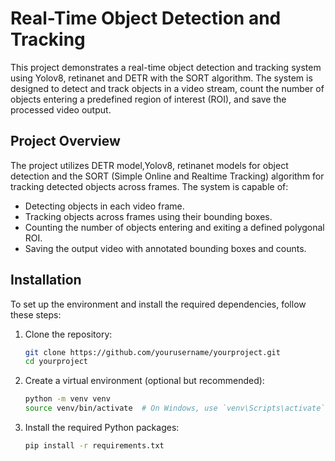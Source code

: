 # Real-Time Object Detection and Tracking 

This project demonstrates a real-time object detection and tracking system using Yolov8, retinanet and DETR with the SORT algorithm. The system is designed to detect and track objects in a video stream, count the number of objects entering  a predefined region of interest (ROI), and save the processed video output.

## Project Overview

The project utilizes  DETR model,Yolov8, retinanet models  for object detection and the SORT (Simple Online and Realtime Tracking) algorithm for tracking detected objects across frames. The system is capable of:
- Detecting objects in each video frame.
- Tracking objects across frames using their bounding boxes.
- Counting the number of objects entering and exiting a defined polygonal ROI.
- Saving the output video with annotated bounding boxes and counts.

## Installation

To set up the environment and install the required dependencies, follow these steps:

1. Clone the repository:
    ```bash
    git clone https://github.com/yourusername/yourproject.git
    cd yourproject
    ```

2. Create a virtual environment (optional but recommended):
    ```bash
    python -m venv venv
    source venv/bin/activate  # On Windows, use `venv\Scripts\activate`
    ```

3. Install the required Python packages:
    ```bash
    pip install -r requirements.txt
    ```


